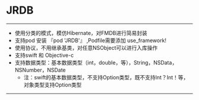 # JRDB
---------
- 使用分类的模式，模仿Hibernate，对FMDB进行简易封装
- 支持pod 安装 『pod 'JRDB'』 ,Podfile需要添加  use_framework! 
- 使用协议，不用继承基类，对任意NSObject可以进行入库操作
- 支持swift 和 Objective-c
- 支持数据类型：基本数据类型（int，double，等），String，NSData，NSNumber，NSDate
  - 注：swift的基本数据类型，不支持Option类型，既不支持Int？Int！等，对象类型支持Option类型
----
